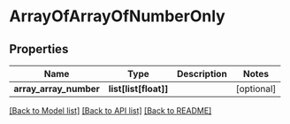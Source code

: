 # ArrayOfArrayOfNumberOnly

## Properties
Name | Type | Description | Notes
------------ | ------------- | ------------- | -------------
**array_array_number** | **list[list[float]]** |  | [optional] 

[[Back to Model list]](../README.md#documentation-for-models) [[Back to API list]](../README.md#documentation-for-api-endpoints) [[Back to README]](../README.md)

